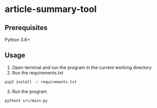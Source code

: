 # article-summary-tool

## Prerequisites
Python 3.6+
## Usage
1. Open terminal and run the program in the current working directory
2. Run the requirements.txt
```bash
pip3 install -r requirements.txt
```
3. Run the program
```bash
python3 src/main.py
```